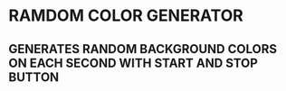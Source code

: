 # RAMDOM COLOR GENERATOR
## GENERATES RANDOM BACKGROUND COLORS ON EACH SECOND WITH START AND STOP BUTTON